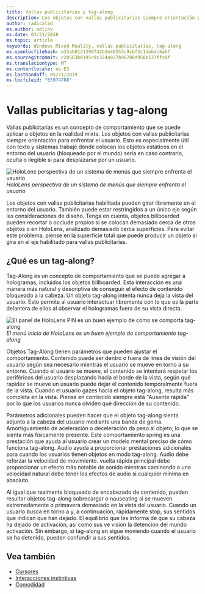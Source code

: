 ```yaml
---
title: Vallas publicitarias y tag-along
description: Los objetos con vallas publicitarias siempre orientación para enfrentar el usuario.
author: radicalad
ms.author: adlinv
ms.date: 03/21/2018
ms.topic: article
keywords: Windows Mixed Reality, vallas publicitarias, tag-along
ms.openlocfilehash: e33ab0121398742b2e48553c9cbf2c1debdc6abf
ms.sourcegitcommit: c20563b8195c0c374a927b96708d958b127ffc8f
ms.translationtype: MT
ms.contentlocale: es-ES
ms.lasthandoff: 05/21/2019
ms.locfileid: "65974788"
---
```

# <a name="billboarding-and-tag-along"></a>Vallas publicitarias y tag-along

Vallas publicitarias es un concepto de comportamiento que se puede aplicar a objetos en la realidad mixta. Los objetos con vallas publicitarias siempre orientación para enfrentar el usuario. Esto es especialmente útil con texto y sistemas trabajé dónde colocan los objetos estáticos en el entorno del usuario (bloqueado por el mundo) sería en caso contrario, oculta o ilegible si para desplazarse por un usuario.

![HoloLens perspectiva de un sistema de menús que siempre enfrenta el usuario](images/billboarding-fragments.gif)<br>
*HoloLens perspectiva de un sistema de menús que siempre enfrenta el usuario*

Los objetos con vallas publicitarias habilitada pueden girar libremente en el entorno del usuario. También puede estar restringidos a un único eje según las consideraciones de diseño. Tenga en cuenta, objetos billboarded pueden recortar o occlude propios si se colocan demasiado cerca de otros objetos o en HoloLens, analizado demasiado cerca superficies. Para evitar este problema, piense en la superficie total que puede producir un objeto si gira en el eje habilitado para vallas publicitarias.

## <a name="what-is-a-tag-along"></a>¿Qué es un tag-along?

Tag-Along es un concepto de comportamiento que se puede agregar a hologramas, incluidos los objetos billboarded. Esta interacción es una manera más natural y descriptiva de conseguir el efecto de contenido bloqueado a la cabeza. Un objeto tag-along intenta nunca deja la vista del usuario. Esto permite al usuario interactuar libremente con lo que es la parte delantera de ellos al observar el hologramas fuera de su vista directa.

![El panel de HoloLens PIN es un buen ejemplo de cómo se comporta tag-along](images/tagalong-1000px.jpg)<br>
*El menú Inicio de HoloLens es un buen ejemplo de comportamiento tag-along*

Objetos Tag-Along tienen parámetros que pueden ajustar el comportamiento. Contenido puede ser dentro o fuera de línea de visión del usuario según sea necesario mientras el usuario se mueve en torno a su entorno. Cuando el usuario se mueve, el contenido se intentará respetar los periféricos del usuario desplazando hacia el borde de la vista, según qué rapidez se mueve un usuario puede dejar el contenido temporalmente fuera de la vista. Cuando el usuario gazes hacia el objeto tag-along, resulta más completa en la vista. Piense en contenido siempre está "Ausente rápida" por lo que los usuarios nunca olviden qué dirección de su contenido.

Parámetros adicionales pueden hacer que el objeto tag-along sienta adjunto a la cabeza del usuario mediante una banda de goma. Amortiguamiento de aceleración o deceleración da peso al objeto, lo que se sienta más físicamente presente. Este comportamiento spring es una prestación que ayuda al usuario crear un modelo mental preciso de cómo funciona tag-along. Audio ayuda a proporcionar prestaciones adicionales para cuando los usuarios tienen objetos en modo tag-along. Audio debe reforzar la velocidad de movimiento. vuelta rápida principal debe proporcionar un efecto más notable de sonido mientras caminando a una velocidad natural debe tener los efectos de audio si cualquier mínima en absoluto.

Al igual que realmente bloqueado de encabezado de contenido, pueden resultar objetos tag-along sobrecargar o nauseating si se mueven extremadamente o primavera demasiado en la vista del usuario. Cuando un usuario busca en torno a y, a continuación, rápidamente stop, sus sentidos que indican que han dejado. El equilibrio que les informa de que su cabeza ha dejado de activación, así como sus ve vision la detención del mundo activación. Sin embargo, si tag-along en sigue moviendo cuando el usuario se ha detenido, pueden confundir a sus sentidos.

## <a name="see-also"></a>Vea también
* [Cursores](cursors.md)
* [Interacciones instintivas](interaction-fundamentals.md)
* [Comodidad](comfort.md)
